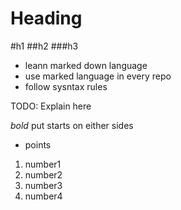 Heading
===

#h1
##h2
###h3

- leann marked down language
- use marked language in every repo
- follow sysntax rules

TODO: Explain here

*bold* put starts on either sides

* points

1. number1
2. number2
3. number3
4. number4

